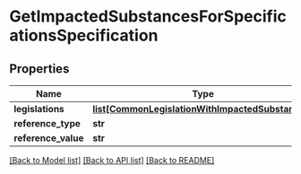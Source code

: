 # GetImpactedSubstancesForSpecificationsSpecification

## Properties
Name | Type | Description | Notes
------------ | ------------- | ------------- | -------------
**legislations** | [**list[CommonLegislationWithImpactedSubstances]**](CommonLegislationWithImpactedSubstances.md) |  | [optional] 
**reference_type** | **str** |  | [optional] 
**reference_value** | **str** |  | [optional] 

[[Back to Model list]](../README.md#documentation-for-models) [[Back to API list]](../README.md#documentation-for-api-endpoints) [[Back to README]](../README.md)

